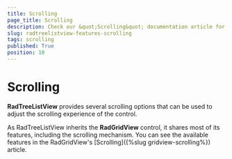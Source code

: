 ```yaml
---
title: Scrolling
page_title: Scrolling
description: Check our &quot;Scrolling&quot; documentation article for the RadTreeListView {{ site.framework_name }} control.
slug: radtreelistview-features-scrolling
tags: scrolling
published: True
position: 10
---
```


# Scrolling

__RadTreeListView__ provides several scrolling options that can be used to adjust the scrolling experience of the control. 

As RadTreeListView inherits the __RadGridView__ control, it shares most of its features, including the scrolling mechanism. You can see the available features in the RadGridView's [Scrolling]({%slug gridview-scrolling%}) article.
